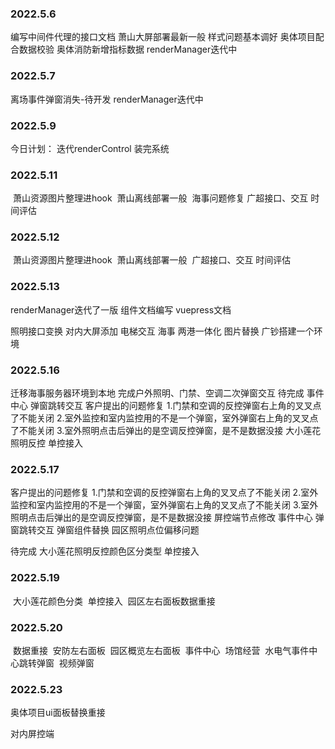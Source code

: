 ### 2022.5.6

编写中间件代理的接口文档
萧山大屏部署最新一般 样式问题基本调好
奥体项目配合数据校验
奥体消防新增指标数据
renderManager迭代中

### 2022.5.7

离场事件弹窗消失-待开发
renderManager迭代中

### 2022.5.9

今日计划：
    迭代renderControl
    装完系统

### 2022.5.11

​    萧山资源图片整理进hook
​    萧山离线部署一般
​    海事问题修复
​    广超接口、交互 时间评估

### 2022.5.12

​    萧山资源图片整理进hook
​    萧山离线部署一般
​    广超接口、交互 时间评估



### 2022.5.13

renderManager迭代了一版
组件文档编写
vuepress文档




照明接口变换
对内大屏添加 电梯交互
海事 两港一体化 图片替换
广钞搭建一个环境

### 2022.5.16

迁移海事服务器环境到本地
完成户外照明、门禁、空调二次弹窗交互
待完成
    事件中心 弹窗跳转交互
    客户提出的问题修复
        1.门禁和空调的反控弹窗右上角的叉叉点了不能关闭
        2.室外监控和室内监控用的不是一个弹窗，室外弹窗右上角的叉叉点了不能关闭
        3.室外照明点击后弹出的是空调反控弹窗，是不是数据没接
    大小莲花照明反控 单控接入

### 2022.5.17

客户提出的问题修复
1.门禁和空调的反控弹窗右上角的叉叉点了不能关闭
2.室外监控和室内监控用的不是一个弹窗，室外弹窗右上角的叉叉点了不能关闭
3.室外照明点击后弹出的是空调反控弹窗，是不是数据没接
屏控端节点修改
事件中心 弹窗跳转交互
弹窗组件替换
园区照明点位偏移问题

待完成
    大小莲花照明反控颜色区分类型 单控接入

### 2022.5.19

​    大小莲花颜色分类
​    单控接入
​    园区左右面板数据重接

### 2022.5.20

​    数据重接
​        安防左右面板
​        园区概览左右面板
​        事件中心
​        场馆经营
​        水电气
​        事件中心跳转弹窗
​        视频弹窗
​        



### 2022.5.23

奥体项目ui面板替换重接

对内屏控端

​    